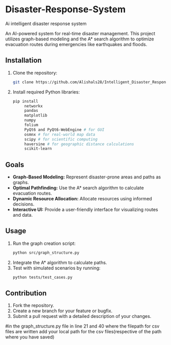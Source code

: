 # Disaster-Response-System
Ai intelligent disaster response system

An AI-powered system for real-time disaster management. 
This project utilizes graph-based modeling and the A* search algorithm to optimize evacuation routes during emergencies like earthquakes and floods.

## Installation

1. Clone the repository:
   ```bash
   git clone https://github.com/Alishals28/Intelligent_Disaster_Response
   ```
2. Install required Python libraries:
   ```bash
   pip install 
        networkx 
        pandas 
        matplotlib 
        numpy 
        folium
        PyQt6 and PyQt6-WebEngine # for GUI
        osmnx # for real-world map data
        scipy # for scientific computing
        haversine # for geographic distance calculations
        scikit-learn
   ```

## Goals

- **Graph-Based Modeling:** Represent disaster-prone areas and paths as graphs.
- **Optimal Pathfinding:** Use the A* search algorithm to calculate evacuation routes.
- **Dynamic Resource Allocation:** Allocate resources using informed decisions.
- **Interactive UI:** Provide a user-friendly interface for visualizing routes and data.

## Usage

1. Run the graph creation script:
   ```bash
   python src/graph_structure.py
   ```
2. Integrate the A* algorithm to calculate paths.
3. Test with simulated scenarios by running:
   ```bash
   python tests/test_cases.py
   ```

## Contribution

1. Fork the repository.
2. Create a new branch for your feature or bugfix.
3. Submit a pull request with a detailed description of your changes.

#in the graph_structure.py file in line 21 and 40 where the filepath for csv files are written add your local path for the csv files(respective of the path where you have saved)
